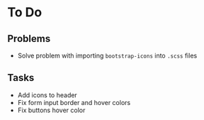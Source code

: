 # To Do

## Problems

- Solve problem with importing `bootstrap-icons` into `.scss` files

## Tasks

- Add icons to header
- Fix form input border and hover colors
- Fix buttons hover color
